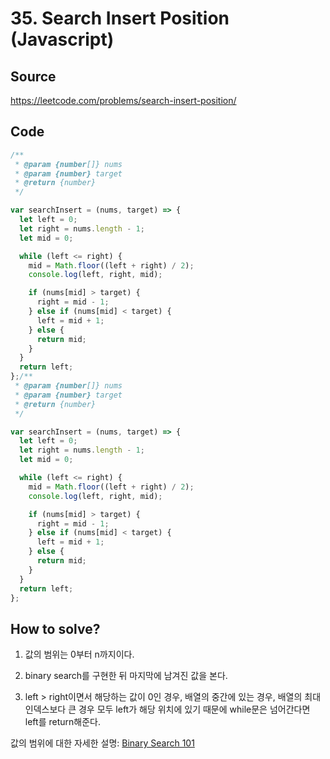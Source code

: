 # 35. Search Insert Position (Javascript)

## Source

https://leetcode.com/problems/search-insert-position/

## Code

```javascript
/**
 * @param {number[]} nums
 * @param {number} target
 * @return {number}
 */

var searchInsert = (nums, target) => {
  let left = 0;
  let right = nums.length - 1;
  let mid = 0;

  while (left <= right) {
    mid = Math.floor((left + right) / 2);
    console.log(left, right, mid);

    if (nums[mid] > target) {
      right = mid - 1;
    } else if (nums[mid] < target) {
      left = mid + 1;
    } else {
      return mid;
    }
  }
  return left;
};/**
 * @param {number[]} nums
 * @param {number} target
 * @return {number}
 */

var searchInsert = (nums, target) => {
  let left = 0;
  let right = nums.length - 1;
  let mid = 0;

  while (left <= right) {
    mid = Math.floor((left + right) / 2);
    console.log(left, right, mid);

    if (nums[mid] > target) {
      right = mid - 1;
    } else if (nums[mid] < target) {
      left = mid + 1;
    } else {
      return mid;
    }
  }
  return left;
};
```

## How to solve?

1. 값의 범위는 0부터 n까지이다.

2. binary search를 구현한 뒤 마지막에 남겨진 값을 본다.

3. left > right이면서 해당하는 값이 0인 경우, 배열의 중간에 있는 경우, 배열의 최대 인덱스보다 큰 경우 모두 left가 해당 위치에 있기 때문에 while문은 넘어간다면 left를 return해준다.

값의 범위에 대한 자세한 설명: [Binary Search 101](
https://leetcode.com/problems/search-insert-position/solutions/423166/binary-search-101/?orderBy=hot&languageTags=javascript)